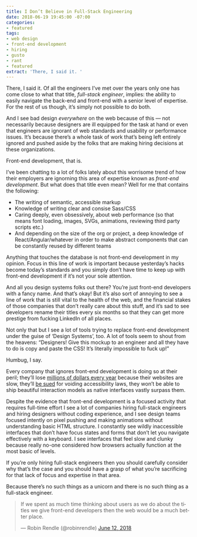 ```yaml
---
title: I Don’t Believe in Full-Stack Engineering
date: 2018-06-19 19:45:00 -07:00
categories:
- featured
tags:
- web design
- front-end development
- hiring
- gusto
- rant
- featured
extract: 'There, I said it. '
---
```


There, I said it.  Of all the engineers I’ve met over the years only one has come close to what that title, _full-stack engineer_, implies: the ability to easily navigate the back-end and front-end with a senior level of expertise. For the rest of us though, it’s simply not possible to do both. 

And I see bad design _everywhere_ on the web because of this — not necessarily because designers are ill equipped for the task at hand or even that engineers are ignorant of web standards and usability or performance issues. It’s because there’s a whole task of work that’s being left entirely ignored and pushed aside by the folks that are making hiring decisions at these organizations.

Front-end development, that is.

I’ve been chatting to a lot of folks lately about this worrisome trend of how their employers are ignorning this area of expertise known as _front-end development_. But what does that title even mean? Well for me that contains the following:

- The writing of semantic, accessible markup
- Knowledge of writing clear and consise Sass/CSS 
- Caring deeply, even obsessively, about web performance (so that means font loading, images, SVGs, animations, reviewing third party scripts etc.)
- And depending on the size of the org or project, a deep knowledge of React/Angular/whatever in order to make abstract components that can be constantly reused by different teams

Anything that touches the database is not front-end development in my opinion. Focus in this line of work is important because yesterday’s hacks become today’s standards and you simply don’t have time to keep up with front-end development if it’s not your sole attention.

And all you design systems folks out there? You’re just front-end developers with a fancy name. And that’s okay! But it’s also sort of annoying to see a line of work that is still vital to the health of the web, and the financial stakes of those companies that don’t really care about this stuff, and it’s sad to see developers rename their titles every six months so that they can get more prestige from fucking LinkedIn of all places.

Not only that but I see a lot of tools trying to replace front-end development under the guise of ‘Design Systems’, too. A lot of tools seem to shout from the heavens: “Designers! Give this mockup to an engineer and all they have to do is copy and paste the CSS! It’s literally impossible to fuck up!”

Humbug, I say.

Every company that ignores front-end development is doing so at their peril; they’ll lose [millions of dollars every year](https://wpostats.com/) because their websites are slow, they’ll [be sued](https://www.wsj.com/articles/companies-face-lawsuits-over-website-accessibility-for-blind-users-1478005201) for voiding accessibility laws, they won’t be able to ship beautiful interaction models as native interfaces vastly surpass them.

Despite the evidence that front-end development is a focused activity that requires full-time effort I see a lot of companies hiring full-stack engineers and hiring designers without coding experience, and I see design teams focused intently on pixel pushing and making animations without understanding basic HTML structure. I constantly see wildly inaccessible interfaces that don’t have focus states and forms that don’t let you navigate effectively with a keyboard. I see interfaces that feel slow and clunky because really no-one considered how browsers actually function at the most basic of levels.

If you’re only hiring full-stack engineers then you should carefully consider why that’s the case and you should have a grasp of what you’re sacrificing for that lack of focus and expertise in that area. 

Because there’s no such things as a unicorn and there is no such thing as a full-stack engineer.

<blockquote class="twitter-tweet" data-lang="en"><p lang="en" dir="ltr">If we spent as much time thinking about users as we do about the titles we give front-end developers then the web would be a much better place.</p>&mdash; Robin Rendle (@robinrendle) <a href="https://twitter.com/robinrendle/status/1006561797145440256?ref_src=twsrc%5Etfw">June 12, 2018</a></blockquote>
<script async src="https://platform.twitter.com/widgets.js" charset="utf-8"></script>

